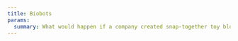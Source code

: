 ```yaml
---
title: Biobots
params:
  summary: What would happen if a company created snap-together toy blocks that could assemble a living creature?
---
```

